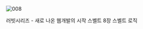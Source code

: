 ![008](https://github.com/user-attachments/assets/2d188c10-bb39-4405-b82c-f86d729efee8)

러빗시리즈 - 새로 나온 웹개발의 시작 스벨트
8장 스벨트 로직
